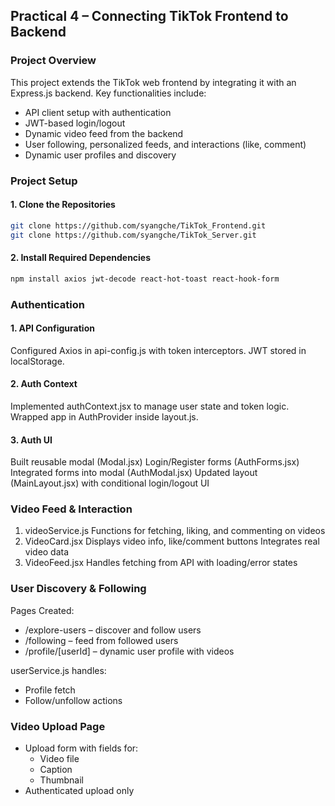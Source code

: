 ## Practical 4 – Connecting TikTok Frontend to Backend

### Project Overview
This project extends the TikTok web frontend by integrating it with an Express.js backend. Key functionalities include:
- API client setup with authentication
- JWT-based login/logout
- Dynamic video feed from the backend
- User following, personalized feeds, and interactions (like, comment)
- Dynamic user profiles and discovery


### Project Setup

#### 1. Clone the Repositories

```bash
git clone https://github.com/syangche/TikTok_Frontend.git
git clone https://github.com/syangche/TikTok_Server.git
```
#### 2. Install Required Dependencies
```bash
npm install axios jwt-decode react-hot-toast react-hook-form
```

### Authentication

#### 1. API Configuration
Configured Axios in api-config.js with token interceptors.
JWT stored in localStorage.

#### 2. Auth Context
Implemented authContext.jsx to manage user state and token logic.
Wrapped app in AuthProvider inside layout.js.

#### 3. Auth UI
Built reusable modal (Modal.jsx)
Login/Register forms (AuthForms.jsx)
Integrated forms into modal (AuthModal.jsx)
Updated layout (MainLayout.jsx) with conditional login/logout UI


### Video Feed & Interaction
1. videoService.js
Functions for fetching, liking, and commenting on videos
2. VideoCard.jsx
Displays video info, like/comment buttons
Integrates real video data
3. VideoFeed.jsx
Handles fetching from API with loading/error states


### User Discovery & Following
Pages Created:
- /explore-users – discover and follow users
- /following – feed from followed users
- /profile/[userId] – dynamic user profile with videos

userService.js handles:
- Profile fetch
- Follow/unfollow actions


### Video Upload Page
- Upload form with fields for:
    - Video file
    - Caption
    - Thumbnail
- Authenticated upload only

